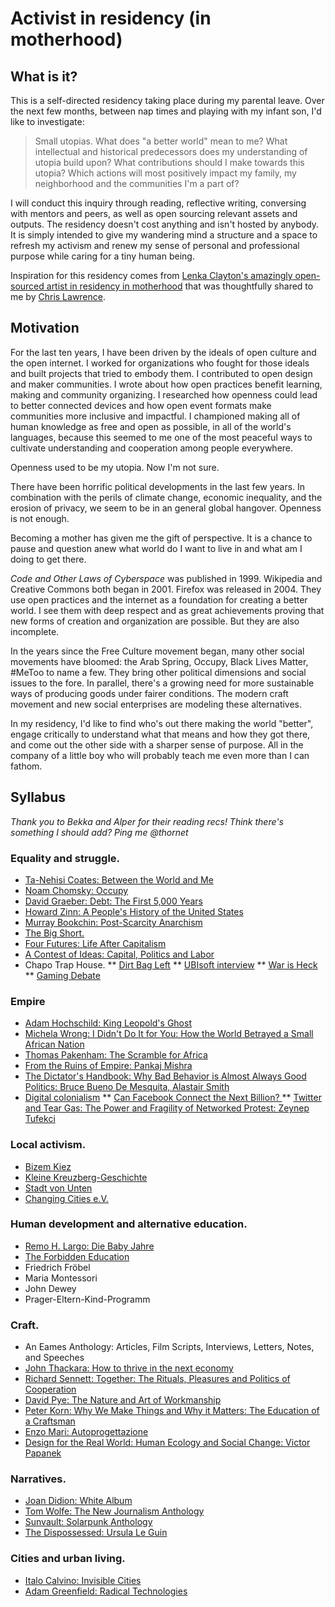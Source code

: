 # Activist in residency (in motherhood)

## What is it?

This is a self-directed residency taking place during my parental leave. Over the next few months, between nap times and playing with my infant son, I'd like to investigate: 

> Small utopias. What does "a better world" mean to me? What intellectual and historical predecessors does my understanding of utopia build upon? What contributions should I make towards this utopia? Which actions will most positively impact my family, my neighborhood and the communities I'm a part of? 

I will conduct this inquiry through reading, reflective writing, conversing with mentors and peers, as well as open sourcing relevant assets and outputs. The residency doesn't cost anything and isn't hosted by anybody. It is simply intended to give my wandering mind a structure and a space to refresh my activism and renew my sense of personal and professional purpose while caring for a tiny human being. 

Inspiration for this residency comes from [Lenka Clayton's amazingly open-sourced artist in residency in motherhood](http://www.artistresidencyinmotherhood.com/) that was thoughtfully shared to me by [Chris Lawrence](https://twitter.com/chrislarry33). 

## Motivation

For the last ten years, I have been driven by the ideals of open culture and the open internet. I worked for organizations who fought for those ideals and built projects that tried to embody them. I contributed to open design and maker communities. I wrote about how open practices benefit learning, making and community organizing. I researched how openness could lead to better connected devices and how open event formats make communities more inclusive and impactful. I championed making all of human knowledge as free and open as possible, in all of the world's languages, because this seemed to me one of the most peaceful ways to cultivate understanding and cooperation among people everywhere.  

Openness used to be my utopia. Now I'm not sure. 
  
There have been horrific political developments in the last few years. In combination with the perils of climate change, economic inequality, and the erosion of privacy, we seem to be in an general global hangover. Openness is not enough. 

Becoming a mother has given me the gift of perspective. It is a chance to pause and question anew what world do I want to live in and what am I doing to get there. 

*Code and Other Laws of Cyberspace* was published in 1999. Wikipedia and Creative Commons both began in 2001. Firefox was released in 2004. They use open practices and the internet as a foundation for creating a better world. I see them with deep respect and as great achievements proving that new forms of creation and organization are possible. But they are also incomplete.      

In the years since the Free Culture movement began, many other social movements have bloomed: the Arab Spring, Occupy, Black Lives Matter, #MeToo to name a few. They bring other political dimensions and social issues to the fore. In parallel, there's a growing need for more sustainable ways of producing goods under fairer conditions. The modern craft movement and new social enterprises are modeling these alternatives. 

In my residency, I'd like to find who's out there making the world "better", engage critically to understand what that means and how they got there, and come out the other side with a sharper sense of purpose. All in the company of a little boy who will probably teach me even more than I can fathom.  

## Syllabus

*Thank you to Bekka and Alper for their reading recs! Think there's something I should add? Ping me @thornet*

### Equality and struggle. 
* [Ta-Nehisi Coates: Between the World and Me](https://en.wikipedia.org/wiki/Between_the_World_and_Me)
* [Noam Chomsky: Occupy](https://en.wikipedia.org/wiki/Occupy_(book)) 
*  [David Graeber: Debt: The First 5,000 Years](https://en.wikipedia.org/wiki/Debt:_The_First_5000_Years)
*  [Howard Zinn: A People's History of the United States](https://en.wikipedia.org/wiki/A_People%27s_History_of_the_United_States)
*  [Murray Bookchin: Post-Scarcity Anarchism](https://en.wikipedia.org/wiki/Post-Scarcity_Anarchism)
*  [The Big Short.](https://en.wikipedia.org/wiki/The_Big_Short_(film)) 
*  [Four Futures: Life After Capitalism](https://www.goodreads.com/book/show/22551901-four-futures?from_search=true)
*  [A Contest of Ideas: Capital, Politics and Labor](https://www.goodreads.com/book/show/17573412-a-contest-of-ideas) 
*  Chapo Trap House. 
**  [Dirt Bag Left](https://www.newyorker.com/culture/persons-of-interest/what-will-become-of-the-dirtbag-left) 
**  [UBIsoft interview](https://soundcloud.com/chapo-trap-house/episode-123-ubisoft-feat-clio-chang-71017)
**  [War is Heck](https://soundcloud.com/chapo-trap-house/episode-82-war-is-heck-feat-pisspiggranddad-21317)
**  [Gaming Debate](https://www.no-cartridge.net/episode-64-live-debate-w-matt-christman-and-virgil-texas-at-the-bell-house)

###  Empire
*  [Adam Hochschild: King Leopold's Ghost](https://en.wikipedia.org/wiki/King_Leopold%27s_Ghost) 
*  [Michela Wrong: I Didn't Do It for You: How the World Betrayed a Small African Nation](http://www.nytimes.com/2005/08/02/arts/i-didnt-do-it-for-you-how-the-world-betrayed-a-small-african-nation.html)
*  [Thomas Pakenham: The Scramble for Africa](https://en.wikipedia.org/wiki/The_Scramble_for_Africa_(book))
*  [From the Ruins of Empire: Pankaj Mishra](https://www.theguardian.com/books/2012/aug/05/ruins-empire-pankaj-mishra-review)
*  [The Dictator's Handbook: Why Bad Behavior is Almost Always Good Politics: Bruce Bueno De Mesquita, Alastair Smith](https://www.goodreads.com/book/show/11612989-the-dictator-s-handbook)
*  [Digital colonialism](https://www.technollama.co.uk/digital-colonialism-and-decentralisation)
** [Can Facebook Connect the Next Billion? ](https://advox.globalvoices.org/2017/07/27/can-facebook-connect-the-next-billion/)
	** [Twitter and Tear Gas: The Power and Fragility of Networked Protest: Zeynep Tufekci](https://www.goodreads.com/book/show/32714239-twitter-and-tear-gas)

### Local activism. 
* [Bizem Kiez](https://www.bizim-kiez.de/) 
* [Kleine Kreuzberg-Geschichte](https://www.amazon.de/Kleine-Kreuzberg-Geschichte-Martin-D%C3%BCspohl-Hg/dp/3868550003)
* [Stadt von Unten](https://stadtvonunten.de/)
* [Changing Cities e.V.](https://changing-cities.org/)
### Human development and alternative education.
* [Remo H. Largo: Die Baby Jahre](https://www.amazon.de/Babyjahre-Entwicklung-Erziehung-ersten-Jahren/dp/3492257623)
* [The Forbidden Education](https://en.wikipedia.org/wiki/The_Forbidden_Education)
* Friedrich Fröbel
* Maria Montessori
* John Dewey
* Prager-Eltern-Kind-Programm

### Craft.
*  An Eames Anthology: Articles, Film Scripts, Interviews, Letters, Notes, and Speeches
* [John Thackara: How to thrive in the next economy](https://www.newscientist.com/article/mg22730390-800-how-to-thrive-in-the-next-economy-is-a-better-way-possible/) 
* [Richard Sennett: Together: The Rituals, Pleasures and Politics of Cooperation](https://www.amazon.co.uk/Together-Rituals-Pleasures-Politics-Cooperation/dp/0141022108/ref=pd_sim_14_6)
* [David Pye: The Nature and Art of Workmanship](https://www.amazon.co.uk/Nature-Art-Workmanship-David-Pye/dp/0713689315/ref=pd_sim_14_6/261-5751526-4091621)
* [Peter Korn: Why We Make Things and Why it Matters: The Education of a Craftsman](https://www.amazon.co.uk/Why-Make-Things-Matters-Education/dp/1784705063/ref=pd_sim_14_2)
* [Enzo Mari: Autoprogettazione](https://makezine.com/2013/04/20/enzo-maris-autoprogettazione/)
* [Design for the Real World: Human Ecology and Social Change: Victor Papanek](https://www.goodreads.com/book/show/13457380-design-for-the-real-world)
### Narratives.  
* [Joan Didion: White Album](https://en.wikipedia.org/wiki/The_White_Album_(book))
* [Tom Wolfe: The New Journalism Anthology](https://en.wikipedia.org/wiki/The_New_Journalism)
* [Sunvault: Solarpunk Anthology](https://www.amazon.de/Sunvault-Stories-Solarpunk-Eco-Speculation-English-ebook/dp/B071J8QD6H)
* [The Dispossessed: Ursula Le Guin](https://en.wikipedia.org/wiki/The_Dispossessed) 
### Cities and urban living.  
* [Italo Calvino: Invisible Cities](https://en.wikipedia.org/wiki/Invisible_Cities)
* [Adam Greenfield: Radical Technologies](https://www.theguardian.com/books/2017/jul/13/radical-technologies-adam-greenfield-review) 

 